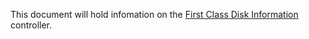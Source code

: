 This document will hold infomation on the [First Class Disk Information](https://github.com/vKubeViewer/vkubeviewer/blob/main/controllers/fcdinfo_controller.go) controller.
